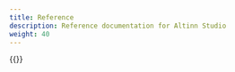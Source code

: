 ```yaml
---
title: Reference
description: Reference documentation for Altinn Studio
weight: 40
---
```


{{<children />}}